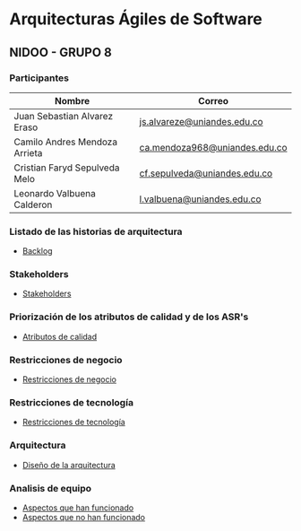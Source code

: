 # Arquitecturas Ágiles de Software

## NIDOO - GRUPO 8

### Participantes

Nombre                        | Correo
----------------------------- | -------------------------------
Juan Sebastian Alvarez Eraso  | js.alvareze@uniandes.edu.co
Camilo Andres Mendoza Arrieta | ca.mendoza968@uniandes.edu.co
Cristian Faryd Sepulveda Melo | cf.sepulveda@uniandes.edu.co
Leonardo Valbuena Calderon    | l.valbuena@uniandes.edu.co

### Listado de las historias de arquitectura

* [Backlog](backlog.md)

### Stakeholders

* [Stakeholders](stakeholders.md)

### Priorización de los atributos de calidad y de los ASR's

* [Atributos de calidad](atributos-calidad.md)

### Restricciones de negocio

* [Restricciones de negocio](restricciones-negocio.md)

### Restricciones de tecnología

* [Restricciones de tecnología](restricciones-tecnologia.md)

### Arquitectura

* [Diseño de la arquitectura](arquitectura.md)

### Analisis de equipo

* [Aspectos que han funcionado](equipo-funciona.md)
* [Aspectos que no han funcionado](equipo-no-funciona.md)
